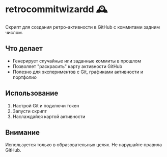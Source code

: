 # retrocommitwizardd 🕰️

Скрипт для создания ретро-активности в GitHub с коммитами задним числом.

## Что делает
- Генерирует случайные или заданные коммиты в прошлом
- Позволяет "раскрасить" карту активности GitHub
- Полезно для экспериментов с Git, графиками активности и портфолио

## Использование
1. Настрой Git и подключи токен
2. Запусти скрипт
3. Наслаждайся картой активности

## Внимание
Используется только в образовательных целях. Не нарушайте правила GitHub.
